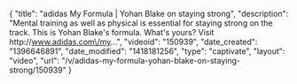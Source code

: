 {
    "title": "adidas My Formula | Yohan Blake on staying strong",
    "description": "Mental training as well as physical is essential for staying strong on the track. This is Yohan Blake's formula. What's yours? Visit http:\/\/www.adidas.com\/my...",
    "videoid": "150939",
    "date_created": "1396646891",
    "date_modified": "1418181256",
    "type": "captivate",
    "layout": "video",
    "url": "\/v\/adidas-my-formula-yohan-blake-on-staying-strong\/150939"
}